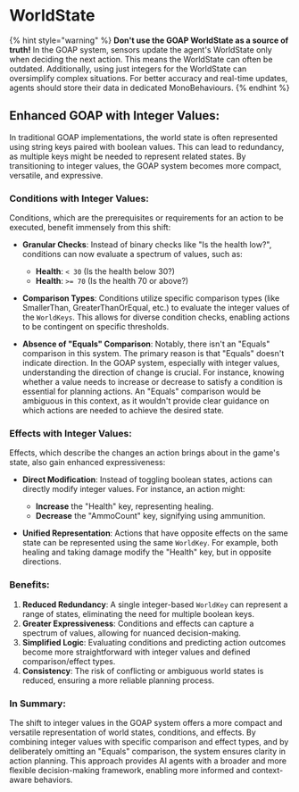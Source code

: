 # WorldState

{% hint style="warning" %}
**Don't use the GOAP WorldState as a source of truth!** In the GOAP system, sensors update the agent's WorldState only when deciding the next action. This means the WorldState can often be outdated. Additionally, using just integers for the WorldState can oversimplify complex situations. For better accuracy and real-time updates, agents should store their data in dedicated MonoBehaviours.
{% endhint %}

## Enhanced GOAP with Integer Values:

In traditional GOAP implementations, the world state is often represented using string keys paired with boolean values. This can lead to redundancy, as multiple keys might be needed to represent related states. By transitioning to integer values, the GOAP system becomes more compact, versatile, and expressive.

### Conditions with Integer Values:

Conditions, which are the prerequisites or requirements for an action to be executed, benefit immensely from this shift:

- **Granular Checks**: Instead of binary checks like "Is the health low?", conditions can now evaluate a spectrum of values, such as:
    - **Health**: `< 30` (Is the health below 30?)
    - **Health**: `>= 70` (Is the health 70 or above?)

- **Comparison Types**: Conditions utilize specific comparison types (like SmallerThan, GreaterThanOrEqual, etc.) to evaluate the integer values of the `WorldKeys`. This allows for diverse condition checks, enabling actions to be contingent on specific thresholds.

- **Absence of "Equals" Comparison**: Notably, there isn't an "Equals" comparison in this system. The primary reason is that "Equals" doesn't indicate direction. In the GOAP system, especially with integer values, understanding the direction of change is crucial. For instance, knowing whether a value needs to increase or decrease to satisfy a condition is essential for planning actions. An "Equals" comparison would be ambiguous in this context, as it wouldn't provide clear guidance on which actions are needed to achieve the desired state.

### Effects with Integer Values:

Effects, which describe the changes an action brings about in the game's state, also gain enhanced expressiveness:

- **Direct Modification**: Instead of toggling boolean states, actions can directly modify integer values. For instance, an action might:
    - **Increase** the "Health" key, representing healing.
    - **Decrease** the "AmmoCount" key, signifying using ammunition.

- **Unified Representation**: Actions that have opposite effects on the same state can be represented using the same `WorldKey`. For example, both healing and taking damage modify the "Health" key, but in opposite directions.

### Benefits:

1. **Reduced Redundancy**: A single integer-based `WorldKey` can represent a range of states, eliminating the need for multiple boolean keys.
2. **Greater Expressiveness**: Conditions and effects can capture a spectrum of values, allowing for nuanced decision-making.
3. **Simplified Logic**: Evaluating conditions and predicting action outcomes become more straightforward with integer values and defined comparison/effect types.
4. **Consistency**: The risk of conflicting or ambiguous world states is reduced, ensuring a more reliable planning process.

### In Summary:

The shift to integer values in the GOAP system offers a more compact and versatile representation of world states, conditions, and effects. By combining integer values with specific comparison and effect types, and by deliberately omitting an "Equals" comparison, the system ensures clarity in action planning. This approach provides AI agents with a broader and more flexible decision-making framework, enabling more informed and context-aware behaviors.
